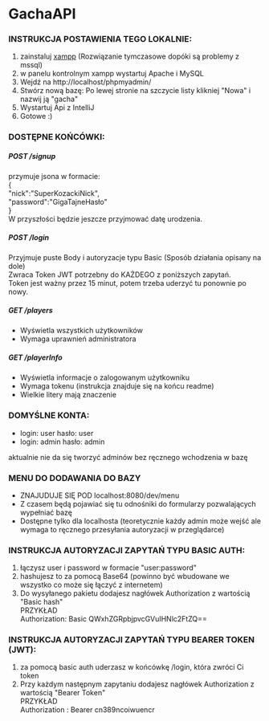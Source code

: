 # GachaAPI

### INSTRUKCJA POSTAWIENIA TEGO LOKALNIE:

1. zainstaluj [xampp](https://www.apachefriends.org/) (Rozwiązanie tymczasowe dopóki są problemy z mssql)
2. w panelu kontrolnym xampp wystartuj Apache i MySQL 
3. Wejdź na http://localhost/phpmyadmin/
4. Stwórz nową bazę: Po lewej stronie na szczycie listy klikniej "Nowa" i nazwij ją "gacha"
5. Wystartuj Api z IntelliJ 
6. Gotowe :)

### DOSTĘPNE KOŃCÓWKI:

##### POST /signup

przymuje jsona w formacie:  
{  
  "nick":"SuperKozackiNick",  
  "password":"GigaTajneHasło"  
}  
W przyszłości będzie jeszcze przyjmować datę urodzenia.

##### POST /login

Przyjmuje puste Body i autoryzacje typu Basic (Sposób działania opisany na dole)  
Zwraca Token JWT potrzebny do KAŻDEGO z poniższych zapytań.  
Token jest ważny przez 15 minut, potem trzeba uderzyć tu ponownie po nowy.

##### GET /players

- Wyświetla wszystkich użytkowników
- Wymaga uprawnień administratora

##### GET /playerInfo

- Wyświetla informacje o zalogowanym użytkowniku  
- Wymaga tokenu (instrukcja znajduje się na końcu readme)
- Wielkie litery mają znaczenie

### DOMYŚLNE KONTA:

- login: user hasło: user  
- login: admin hasło: admin  
  
aktualnie nie da się tworzyć adminów bez ręcznego wchodzenia w bazę

### MENU DO DODAWANIA DO BAZY

- ZNAJUDUJE SIĘ POD localhost:8080/dev/menu  
- Z czasem będą pojawiać się tu odnośniki do formularzy pozwalających wypełniać bazę  
- Dostępne tylko dla localhosta (teoretycznie każdy admin może wejść ale wymaga to ręcznego przesyłania autoryzacji w przeglądarce)

### INSTRUKCJA AUTORYZACJI ZAPYTAŃ TYPU BASIC AUTH:

1. łączysz user i password w formacie "user:password"  
2. hashujesz to za pomocą Base64 (powinno być wbudowane we wszystko co może się łączyć z internetem)  
3. Do wysyłanego pakietu dodajesz nagłówek Authorization z wartością "Basic hash"    
PRZYKŁAD  
Authorization: Basic QWxhZGRpbjpvcGVuIHNlc2FtZQ==

### INSTRUKCJA AUTORYZACJI ZAPYTAŃ TYPU BEARER TOKEN (JWT):

1. za pomocą basic auth uderzasz w końcówkę /login, która zwróci Ci token  
2. Przy każdym następnym zapytaniu dodajesz nagłówek Authorization z wartością "Bearer Token"  
PRZYKŁAD  
Authorization : Bearer cn389ncoiwuencr

